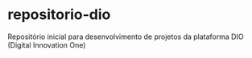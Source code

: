 # repositorio-dio
Repositório inicial para desenvolvimento de projetos da plataforma DIO (Digital Innovation One)
